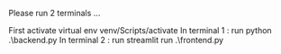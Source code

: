 Please run 2 terminals ...

First activate virtual env  venv/Scripts/activate
In terminal 1 : run python .\backend.py
In terminal 2 : run streamlit run .\frontend.py